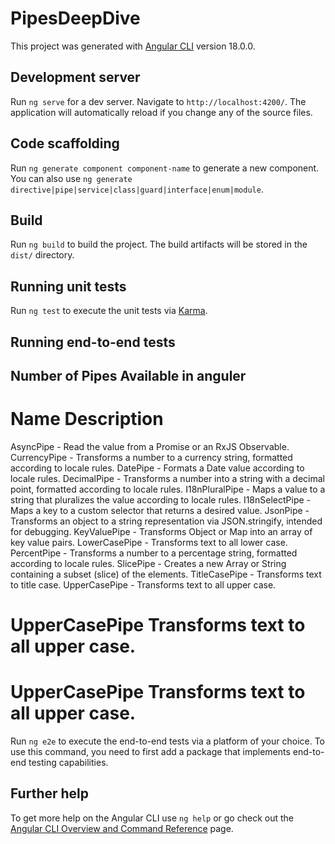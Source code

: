 # PipesDeepDive

This project was generated with [Angular CLI](https://github.com/angular/angular-cli) version 18.0.0.

## Development server

Run `ng serve` for a dev server. Navigate to `http://localhost:4200/`. The application will automatically reload if you change any of the source files.

## Code scaffolding

Run `ng generate component component-name` to generate a new component. You can also use `ng generate directive|pipe|service|class|guard|interface|enum|module`.

## Build

Run `ng build` to build the project. The build artifacts will be stored in the `dist/` directory.

## Running unit tests

Run `ng test` to execute the unit tests via [Karma](https://karma-runner.github.io).

## Running end-to-end tests
## Number of Pipes Available in anguler


# Name	Description
AsyncPipe	- Read the value from a Promise or an RxJS Observable.
CurrencyPipe -	Transforms a number to a currency string, formatted according to locale rules.
DatePipe -	Formats a Date value according to locale rules.
DecimalPipe	- Transforms a number into a string with a decimal point, formatted according to locale rules.
I18nPluralPipe -	Maps a value to a string that pluralizes the value according to locale rules.
I18nSelectPipe	- Maps a key to a custom selector that returns a desired value.
JsonPipe	- Transforms an object to a string representation via JSON.stringify, intended for debugging.
KeyValuePipe	- Transforms Object or Map into an array of key value pairs.
LowerCasePipe	- Transforms text to all lower case.
PercentPipe	- Transforms a number to a percentage string, formatted according to locale rules.
SlicePipe	- Creates a new Array or String containing a subset (slice) of the elements.
TitleCasePipe	- Transforms text to title case.
UpperCasePipe	- Transforms text to all upper case.
# UpperCasePipe	Transforms text to all upper case.
# UpperCasePipe	Transforms text to all upper case.

Run `ng e2e` to execute the end-to-end tests via a platform of your choice. To use this command, you need to first add a package that implements end-to-end testing capabilities.

## Further help

To get more help on the Angular CLI use `ng help` or go check out the [Angular CLI Overview and Command Reference](https://angular.io/cli) page.
